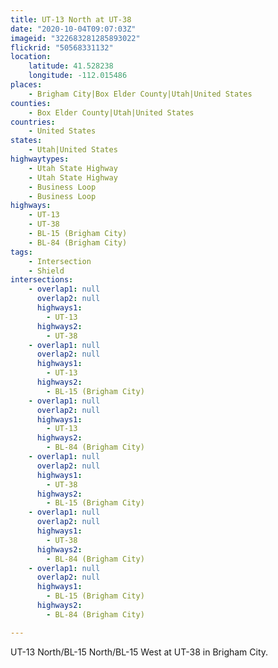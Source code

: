 ```yaml
---
title: UT-13 North at UT-38
date: "2020-10-04T09:07:03Z"
imageid: "322683281285893022"
flickrid: "50568331132"
location:
    latitude: 41.528238
    longitude: -112.015486
places:
    - Brigham City|Box Elder County|Utah|United States
counties:
    - Box Elder County|Utah|United States
countries:
    - United States
states:
    - Utah|United States
highwaytypes:
    - Utah State Highway
    - Utah State Highway
    - Business Loop
    - Business Loop
highways:
    - UT-13
    - UT-38
    - BL-15 (Brigham City)
    - BL-84 (Brigham City)
tags:
    - Intersection
    - Shield
intersections:
    - overlap1: null
      overlap2: null
      highways1:
        - UT-13
      highways2:
        - UT-38
    - overlap1: null
      overlap2: null
      highways1:
        - UT-13
      highways2:
        - BL-15 (Brigham City)
    - overlap1: null
      overlap2: null
      highways1:
        - UT-13
      highways2:
        - BL-84 (Brigham City)
    - overlap1: null
      overlap2: null
      highways1:
        - UT-38
      highways2:
        - BL-15 (Brigham City)
    - overlap1: null
      overlap2: null
      highways1:
        - UT-38
      highways2:
        - BL-84 (Brigham City)
    - overlap1: null
      overlap2: null
      highways1:
        - BL-15 (Brigham City)
      highways2:
        - BL-84 (Brigham City)

---
```

UT-13 North/BL-15 North/BL-15 West at UT-38 in Brigham City.